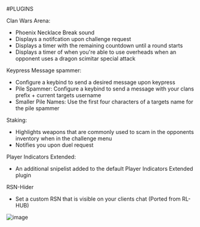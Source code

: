 #PLUGINS

Clan Wars Arena:

- Phoenix Necklace Break sound
- Displays a notifcation upon challenge request
- Displays a timer with the remaining countdown until a round starts
- Displays a timer of when you're able to use overheads when an opponent uses a dragon scimitar special attack

Keypress Message spammer: 
- Configure a keybind to send a desired message upon keypress
- Pile Spammer: Configure a keybind to send a message with your clans prefix + current targets username
- Smaller Pile Names: Use the first four characters of a targets name for the pile spammer

Staking:
- Highlights weapons that are commonly used to scam in the opponents inventory when in the challenge menu
- Notifies you upon duel request

Player Indicators Extended:
- An additional snipelist added to the default Player Indicators Extended plugin

RSN-Hider
- Set a custom RSN that is visible on your clients chat (Ported from RL-HUB)

![image](https://user-images.githubusercontent.com/51583993/113544537-7685d180-95b6-11eb-9127-809d37e65103.png)

